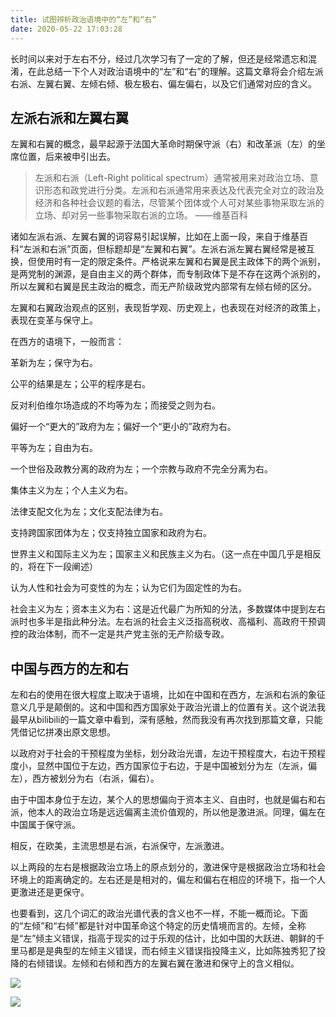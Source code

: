 ```yaml
---
title: 试图辨析政治语境中的“左”和“右”
date: 2020-05-22 17:03:28
---
```

长时间以来对于左右不分，经过几次学习有了一定的了解，但还是经常遗忘和混淆，在此总结一下个人对政治语境中的“左”和“右”的理解。这篇文章将会介绍左派右派、左翼右翼、左倾右倾、极左极右、偏左偏右，以及它们通常对应的含义。


## 左派右派和左翼右翼
左翼和右翼的概念，最早起源于法国大革命时期保守派（右）和改革派（左）的坐席位置，后来被申引出去。

> 左派和右派（Left-Right political spectrum）通常被用来对政治立场、意识形态和政党进行分类。左派和右派通常用来表达及代表完全对立的政治及经济和各种社会议题的看法，尽管某个团体或个人可对某些事物采取左派的立场、却对另一些事物采取右派的立场。 ——维基百科

诸如左派右派、左翼右翼的词容易引起误解，比如在上面一段，来自于维基百科“左派和右派”页面，但标题却是“左翼和右翼”。左派右派左翼右翼经常是被互换，但使用时有一定的限定条件。严格说来左翼和右翼是民主政体下的两个派别，是两党制的渊源，是自由主义的两个群体，而专制政体下是不存在这两个派别的，所以左翼和右翼是民主政治的概念，而无产阶级政党内部常有左倾右倾的区分。

左翼和右翼政治观点的区别，表现哲学观、历史观上，也表现在对经济的政策上，表现在变革与保守上。

在西方的语境下，一般而言：

革新为左；保守为右。

公平的结果是左；公平的程序是右。

反对利伯维尔场造成的不均等为左；而接受之则为右。

偏好一个“更大的”政府为左；偏好一个“更小的”政府为右。

平等为左；自由为右。

一个世俗及政教分离的政府为左；一个宗教与政府不完全分离为右。

集体主义为左；个人主义为右。

法律支配文化为左；文化支配法律为右。

支持跨国家团体为左；仅支持独立国家和政府为右。

世界主义和国际主义为左；国家主义和民族主义为右。（这一点在中国几乎是相反的，将在下一段阐述）

认为人性和社会为可变性的为左；认为它们为固定性的为右。

社会主义为左；资本主义为右：这是近代最广为所知的分法，多数媒体中提到左右派时也多半是指此种分法。左右派的社会主义泛指高税收、高福利、高政府干预调控的政治体制，而不一定是共产党主张的无产阶级专政。

## 中国与西方的左和右

左和右的使用在很大程度上取决于语境，比如在中国和在西方，左派和右派的象征意义几乎是颠倒的。这和中国和西方国家处于政治光谱上的位置有关。这个说法我最早从bilibili的一篇文章中看到，深有感触，然而我没有再次找到那篇文章，只能凭借记忆拼凑出原文思想。

以政府对于社会的干预程度为坐标，划分政治光谱，左边干预程度大，右边干预程度小，显然中国位于左边，西方国家位于右边，于是中国被划分为左（左派，偏左），西方被划分为右（右派，偏右）。

由于中国本身位于左边，某个人的思想偏向于资本主义、自由时，也就是偏右和右派，他本人的政治立场是远远偏离主流价值观的，所以他是激进派。同理，偏左在中国属于保守派。

相反，在欧美，主流思想是右派，右派保守，左派激进。

以上两段的左右是根据政治立场上的原点划分的，激进保守是根据政治立场和社会环境上的距离确定的。左右还是是相对的，偏左和偏右在相应的环境下，指一个人更激进还是更保守。

也要看到，这几个词汇的政治光谱代表的含义也不一样，不能一概而论。下面的“左倾”和“右倾”都是针对中国革命这个特定的历史情境而言的。左倾，全称是“左”倾主义错误，指高于现实的过于乐观的估计，比如中国的大跃进、朝鲜的千里马都是是典型的左倾主义错误，而右倾主义错误指投降主义，比如陈独秀犯了投降的右倾错误。左倾和右倾和西方的左翼右翼在激进和保守上的含义相似。

![](https://pic4.zhimg.com/80/v2-fe82870b1e1a2b8c1ce9d10d07e31f20_1440w.jpg)




![](https://pic3.zhimg.com/80/97fa012005e6e693472025c47df674f8_1440w.jpg)


